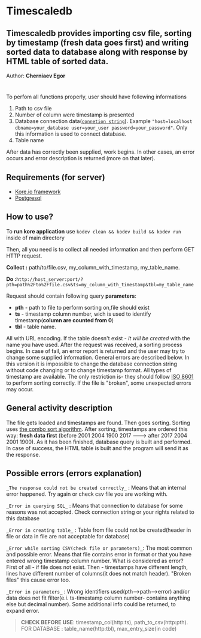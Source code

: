 # Timescaledb
## Timescaledb provides importing csv file, sorting by timestamp (fresh data goes first) and writing sorted data to database along with response by HTML table of sorted data. 
Author: **Cherniaev Egor**
#
To perfom all functions properly, user should have following informations

1. Path to csv file
2. Number of column were timestamp is presented
3. Database connection data([`connetion string`](https://www.postgresql.org/docs/10/libpq-connect.html)). Example `"host=localhost dbname=your_database user=your_user password=your_password"`. Only this information is used to connect database.
4. Table name

After data has correctly been supplied, work begins. In other cases, an error occurs and error description is returned (more on that later).

## Requirements (for server)
- [Kore.io framework](https://kore.io/)
- [Postgresql](https://www.postgresql.org/)

## How to use?
To **run kore application**  use `kodev clean && kodev build && kodev run` inside of main directory 

Then, all you need is to collect all needed information and then perform GET HTTP request.

**Collect :** path/to/file.csv, my_column_with_timestamp,  my_table_name.

**Do :**`http://host_server:port/?pth=path%2Fto%2Ffile.csv&ts=my_column_with_timestamp&tbl=my_table_name`

Request should contain following query **parameters**: 
- **pth** -  path to file to perform sorting on,file should exist
- **ts** - timestamp column number, wich is used to identify timestamp(**column are counted from 0**)
- **tbl** - table name.

All with URL encoding. If the table doesn't exist - *it will be created* with the name you have used. After the request was received, a sorting process begins. In case of fail, an error report is returned and the user may try to change some supplied information. General errors are described below. In this version it is impossible to change the database connection string without code changing or to change timestamp format. All types of timestamp are available. The only restriction is- they should follow [ISO 8601](https://en.wikipedia.org/wiki/ISO_8601) to perform sorting correctly. If the file is "broken", some unexpected errors may occur.

## General activity description
The file gets loaded and timestamps are found. Then goes sorting. Sorting uses [the combo sort algorithm](https://en.wikipedia.org/wiki/Comb_sort). After sorting, timestamps are ordered this way: **fresh data first** (before 2001 2004 1900 2017 ---> after 2017 2004 2001 1900). As it has been finished, database query is built and performed. In case of success, the HTML table is built and the program will send it as the response. 

## Possible errors (errors explanation)
`_The response could not be created correctly_` : Means that an internal error happened. Try again or check csv file you are working with.

`_Error in querying SQL_` : Means that connection to database for some reasons was not accepted. Check connection string or your rights related to this database

`_Error in creating table_` : Table from file could not be created(header in file or data in file are not acceptable for database)

`_Error while sorting CSV(check file or parameters)_`: The most common and possible error. Means that file contains error in format or that you have entered wrong timestamp column number. What is considered as error? First of all - if file does not exist. Then - timestamps have different length, lines have different number of columns(it does not match header). "Broken files" this cause error too.

`_Error in parameters_` : Wrong identifiers used(pth-->path-->error) and/or data does not fit filter(e.i. ts-timestamp column number- contains anything else but decimal number). Some additional info could be returned, to expand error.

> **CHECK BEFORE USE**: timestamp_col(http:ts), path_to_csv(http:pth). FOR DATABASE : table_name(http:tbl), max_entry_size(in code)


